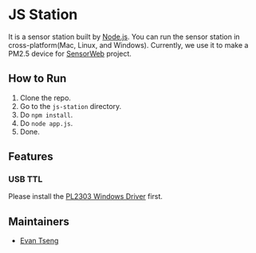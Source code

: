 # JS Station
It is a sensor station built by [Node.js](https://nodejs.org). You can run the sensor station in cross-platform(Mac, Linux, and Windows). Currently, we use it to make a PM2.5 device for [SensorWeb](http://sensorweb.io) project.

## How to Run
1. Clone the repo.
2. Go to the `js-station` directory.
3. Do `npm install`.
4. Do `node app.js`.
5. Done.

## Features
### USB TTL
Please install the [PL2303 Windows Driver](http://goo.gl/KuqY4h) first.

## Maintainers
* [Evan Tseng](https://github.com/evanxd)
